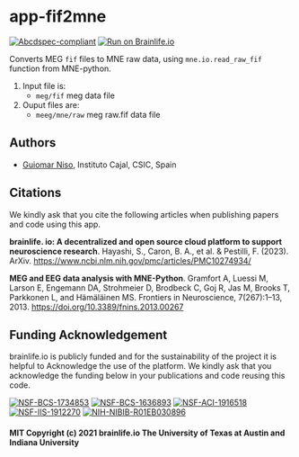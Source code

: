 # app-fif2mne

[![Abcdspec-compliant](https://img.shields.io/badge/ABCD_Spec-v1.1-green.svg)](https://github.com/brain-life/abcd-spec)
[![Run on Brainlife.io](https://img.shields.io/badge/Brainlife-bl.app.632-blue.svg)](https://doi.org/10.25663/brainlife.app.632)

Converts MEG `fif` files to MNE raw data, using `mne.io.read_raw_fif` function from MNE-python.

1) Input file is:
    * `meg/fif` meg data file
2) Ouput files are:
    * `meeg/mne/raw` meg raw.fif data file

## Authors
- [Guiomar Niso](guiomar.niso@ctb.upm.es), Instituto Cajal, CSIC, Spain

## Citations
We kindly ask that you cite the following articles when publishing papers and code using this app. 

**brainlife. io: A decentralized and open source cloud platform to support neuroscience research**. Hayashi, S., Caron, B. A., et al. & Pestilli, F. (2023). ArXiv. https://www.ncbi.nlm.nih.gov/pmc/articles/PMC10274934/

**MEG and EEG data analysis with MNE-Python**. Gramfort A, Luessi M, Larson E, Engemann DA, Strohmeier D, Brodbeck C, Goj R, Jas M, Brooks T, Parkkonen L, and Hämäläinen MS.  Frontiers in Neuroscience, 7(267):1–13, 2013. https://doi.org/10.3389/fnins.2013.00267

## Funding Acknowledgement
brainlife.io is publicly funded and for the sustainability of the project it is helpful to Acknowledge the use of the platform. We kindly ask that you acknowledge the funding below in your publications and code reusing this code.

[![NSF-BCS-1734853](https://img.shields.io/badge/NSF_BCS-1734853-blue.svg)](https://nsf.gov/awardsearch/showAward?AWD_ID=1734853)
[![NSF-BCS-1636893](https://img.shields.io/badge/NSF_BCS-1636893-blue.svg)](https://nsf.gov/awardsearch/showAward?AWD_ID=1636893)
[![NSF-ACI-1916518](https://img.shields.io/badge/NSF_ACI-1916518-blue.svg)](https://nsf.gov/awardsearch/showAward?AWD_ID=1916518)
[![NSF-IIS-1912270](https://img.shields.io/badge/NSF_IIS-1912270-blue.svg)](https://nsf.gov/awardsearch/showAward?AWD_ID=1912270)
[![NIH-NIBIB-R01EB030896](https://img.shields.io/badge/NIH_NIBIB-R01EB030896-green.svg)](https://grantome.com/grant/NIH/R01-EB030896-01)


#### MIT Copyright (c) 2021 brainlife.io The University of Texas at Austin and Indiana University